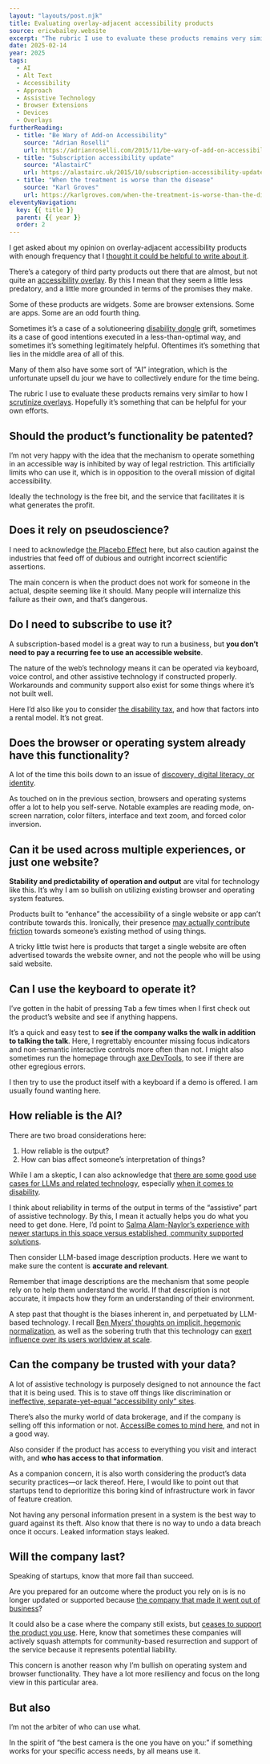 ```yaml
---
layout: "layouts/post.njk"
title: Evaluating overlay-adjacent accessibility products
source: ericwbailey.website
excerpt: "The rubric I use to evaluate these products remains very similar to how I scrutinize overlays"
date: 2025-02-14
year: 2025
tags:
  - AI
  - Alt Text
  - Accessibility
  - Approach
  - Assistive Technology
  - Browser Extensions
  - Devices
  - Overlays
furtherReading:
  - title: "Be Wary of Add-on Accessibility"
    source: "Adrian Roselli"
    url: https://adrianroselli.com/2015/11/be-wary-of-add-on-accessibility.html
  - title: "Subscription accessibility update"
    source: "AlastairC"
    url: https://alastairc.uk/2015/10/subscription-accessibility-update/
  - title: "When the treatment is worse than the disease"
    source: "Karl Groves"
    url: https://karlgroves.com/when-the-treatment-is-worse-than-the-disease/
eleventyNavigation:
  key: {{ title }}
  parent: {{ year }}
  order: 2
---
```


I get asked about my opinion on overlay-adjacent accessibility products with enough frequency that I [thought it could be helpful to write about it](https://www.last-child.com/if-you-answer-it-twice-make-it-an-article.html).

There’s a category of third party products out there that are almost, but not quite an [accessibility overlay](https://overlayfactsheet.com/en/). By this I mean that they seem a little less predatory, and a little more grounded in terms of the promises they make.

Some of these products are widgets. Some are browser extensions. Some are apps. Some are an odd fourth thing.

Sometimes it’s a case of a solutioneering [disability dongle](https://blog.castac.org/2022/04/disability-dongle/) grift, sometimes its a case of good intentions executed in a less-than-optimal way, and sometimes it’s something legitimately helpful. Oftentimes it’s something that lies in the middle area of all of this.

Many of them also have some sort of “AI” integration, which is the unfortunate upsell du jour we have to collectively endure for the time being.

The rubric I use to evaluate these products remains very similar to how I [scrutinize overlays](https://www.a11yproject.com/posts/should-i-use-an-accessibility-overlay/). Hopefully it’s something that can be helpful for your own efforts.

## Should the product’s functionality be patented?

I’m not very happy with the idea that the mechanism to operate something in an accessible way is inhibited by way of legal restriction. This artificially limits who can use it, which is in opposition to the overall mission of digital accessibility.

Ideally the technology is the free bit, and the service that facilitates it is what generates the profit.

## Does it rely on pseudoscience?

I need to acknowledge [the Placebo Effect](https://www.webmd.com/pain-management/what-is-the-placebo-effect) here, but also caution against the industries that feed off  of dubious and outright incorrect scientific assertions.

The main concern is when the product does not work for someone in the actual, despite seeming like it should. Many people will internalize this failure as their own, and that’s dangerous.

## Do I need to subscribe to use it?

A subscription-based model is a great way to run a business, but **you don’t need to pay a recurring fee to use an accessible website**.

The nature of the web’s technology means it can be operated via keyboard, voice control, and other assistive technology if constructed properly. Workarounds and community support also exist for some things where it’s not built well.

Here I’d also like you to consider [the disability tax](https://tcf.org/content/commentary/paying-the-disability-tax-in-an-inaccessible-world/), and how that factors into a rental model. It’s not great.

## Does the browser or operating system already have this functionality?

A lot of the time this boils down to an issue of [discovery, digital literacy, or identity](https://ericwbailey.website/published/accessibility-preference-settings-information-architecture-and-internalized-ableism/).

As touched on in the previous section, browsers and operating systems offer a lot to help you self-serve. Notable examples are reading mode, on-screen narration, color filters, interface and text zoom, and forced color inversion.

## Can it be used across multiple experiences, or just one website?

**Stability and predictability of operation and output** are vital for technology like this. It’s why I am so bullish on utilizing existing browser and operating system features.

Products built to “enhance” the accessibility of a single website or app can’t contribute towards this. Ironically, their presence [may actually contribute friction](https://makeitfable.com/article/ive-had-enough-when-access-friction-becomes-an-access-barrier/) towards someone’s existing method of using things.

A tricky little twist here is products that target a single website are often advertised towards the website owner, and not the people who will be using said website.

## Can I use the keyboard to operate it?

I’ve gotten in the habit of pressing <kbd>Tab</kbd> a few times when I first check out the product’s website and see if anything happens.

It’s a quick and easy test to **see if the company walks the walk in addition to talking the talk**. Here, I regrettably encounter missing focus indicators and non-semantic interactive controls more often than not. I might also sometimes run the homepage through [axe DevTools](https://www.deque.com/get-started-axe-devtools-browser-extension/), to see if there are other egregious errors.

I then try to use the product itself with a keyboard if a demo is offered. I am usually found wanting here.

## How reliable is the AI?

There are two broad considerations here:

1. How reliable is the output?
2. How can bias affect someone’s interpretation of things?

While I am a skeptic, I can also acknowledge that [there are some good use cases for LLMs and related technology](https://arstechnica.com/science/2025/02/using-ai-to-design-proteins-is-now-easy-making-enzymes-remains-hard/), especially [when it comes to disability](https://bsky.app/profile/tink.uk/post/3lec5fujv722c).

I think about reliability in terms of the output in terms of the “assistive” part of assistive technology. By this, I mean it actually helps you do what you need to get done. Here, I’d point to [Salma Alam-Naylor’s experience with newer startups in this space versus established, community supported solutions](https://whitep4nth3r.com/blog/how-i-learned-to-code-with-my-voice/#my-voice-coding-tools).

Then consider LLM-based image description products. Here we want to make sure the content is **accurate and relevant**.

Remember that image descriptions are the mechanism that some people rely on to help them understand the world. If that description is not accurate, it impacts how they form an understanding of their environment.

A step past that thought is the biases inherent in, and perpetuated by LLM-based technology. I recall [Ben Myers’ thoughts on implicit, hegemonic normalization](https://benmyers.dev/blog/spotless-giraffe/), as well as the sobering truth that this technology can [exert influence over its users worldview at scale](https://www.nature.com/articles/s41599-025-04465-z).

## Can the company be trusted with your data?

A lot of assistive technology is purposely designed to not announce the fact that it is being used. This is to stave off things like discrimination or [ineffective, separate-yet-equal “accessibility only” sites](https://www.transportation.gov/briefing-room/dot7418).

There’s also the murky world of data brokerage, and if the company is selling off this information or not. [AccessiBe comes to mind here](https://tink.uk/accessibe-and-data-protection/), and not in a good way.

Also consider if the product has access to everything you visit and interact with, and **who has access to that information**.

As a companion concern, it is also worth considering the product’s data security practices—or lack thereof. Here, I would like to point out that startups tend to deprioritize this boring kind of infrastructure work in favor of feature creation.

Not having any personal information present in a system is the best way to guard against its theft. Also know that there is no way to undo a data breach once it occurs. Leaked information stays leaked.

## Will the company last?

Speaking of startups, know that more fail than succeed.

Are you prepared for an outcome where the product you rely on is is no longer updated or supported because [the company that made it went out of business](https://spectrum.ieee.org/bionic-eye-obsolete)?

It could also be a case where the company still exists, but [ceases to support the product you use](https://www.theverge.com/2024/5/23/24163383/spotify-car-thing-discontinued-december-2024). Here, know that sometimes these companies will actively squash attempts for community-based resurrection and support of the service because it represents potential liability.

This concern is another reason why I’m bullish on operating system and browser functionality. They have a lot more resiliency and focus on the long view in this particular area.

## But also

I’m not the arbiter of who can use what.

In the spirit of “the best camera is the one you have on you:” if something works for your specific access needs, by all means use it.
